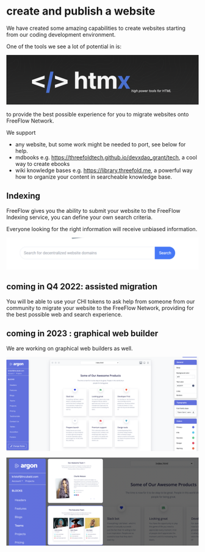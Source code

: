 # create and publish a website

We have created some amazing capabilities to create websites starting from our coding development environment.

One of the tools we see a lot of potential in is:

![](img/htmx.png)  

to provide the best possible experience for you to migrate websites onto FreeFlow Network.

We support

- any website, but some work might be needed to port, see below for help.
- mdbooks e.g. https://threefoldtech.github.io/devxdao_grant/tech, a cool way to create ebooks
- wiki knowledge bases e.g. https://library.threefold.me, a powerful way how to organize your content in searcheable knowledge base.

## Indexing

FreeFlow gives you the ability to submit your website to the FreeFlow Indexing service, you can define your own search criteria.

Everyone looking for the right information will receive unbiased information.

![](search.png)  


## coming in Q4 2022: assisted migration

You will be able to use your CHI tokens to ask help from someone from our community to migrate your website to the FreeFlow Network, providing for the best possible web and search experience.



## coming in 2023 : graphical web builder

We are working on graphical web builders as well.

![](img/website_create.png)  

![](img/website_create2.png)  
